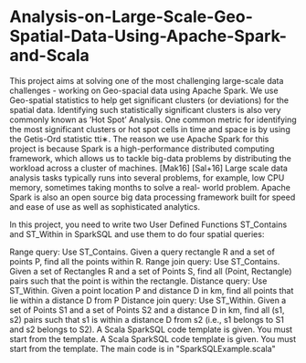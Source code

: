 # Analysis-on-Large-Scale-Geo-Spatial-Data-Using-Apache-Spark-and-Scala

This project aims at solving one of the most challenging large-scale data challenges - working on Geo-spacial data using Apache Spark. 
We use Geo-spatial statistics to help get significant clusters (or deviations) for the spatial data. Identifying such statistically significant clusters is also very commonly known as ’Hot Spot’ Analysis. 
One common metric for identifying the most significant clusters or hot spot cells in time and space is by using the Getis-Ord statistic tti∗. 
The reason we use Apache Spark for this project is because Spark is a high-performance distributed computing framework, which allows us to tackle big-data problems by distributing the workload across a cluster of machines. 
[Mak16] [Sal+16] Large scale data analysis tasks typically runs into several problems, for example, low CPU memory, sometimes taking months to solve a real- world problem. 
Apache Spark is also an open source big data processing framework built for speed and ease of use as well as sophisticated analytics.


In this project, you need to write two User Defined Functions ST_Contains and ST_Within in SparkSQL and use them to do four spatial queries:

Range query: Use ST_Contains. Given a query rectangle R and a set of points P, find all the points within R.
Range join query: Use ST_Contains. Given a set of Rectangles R and a set of Points S, find all (Point, Rectangle) pairs such that the point is within the rectangle.
Distance query: Use ST_Within. Given a point location P and distance D in km, find all points that lie within a distance D from P
Distance join query: Use ST_Within. Given a set of Points S1 and a set of Points S2 and a distance D in km, find all (s1, s2) pairs such that s1 is within a distance D from s2 (i.e., s1 belongs to S1 and s2 belongs to S2).
A Scala SparkSQL code template is given. You must start from the template. A Scala SparkSQL code template is given. You must start from the template. The main code is in "SparkSQLExample.scala"

